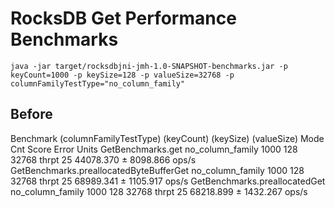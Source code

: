 # RocksDB Get Performance Benchmarks

```
java -jar target/rocksdbjni-jmh-1.0-SNAPSHOT-benchmarks.jar -p keyCount=1000 -p keySize=128 -p valueSize=32768 -p columnFamilyTestType="no_column_family"
```

## Before

Benchmark                                (columnFamilyTestType)  (keyCount)  (keySize)  (valueSize)   Mode  Cnt      Score      Error  Units
GetBenchmarks.get                              no_column_family        1000        128        32768  thrpt   25  44078.370 ± 8098.866  ops/s
GetBenchmarks.preallocatedByteBufferGet        no_column_family        1000        128        32768  thrpt   25  68989.341 ± 1105.917  ops/s
GetBenchmarks.preallocatedGet                  no_column_family        1000        128        32768  thrpt   25  68218.899 ± 1432.267  ops/s
